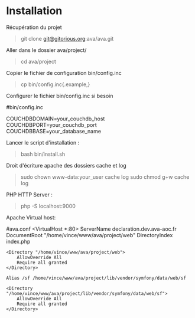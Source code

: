 Installation
============

Récupération du projet

 > git clone git@gitorious.org:ava/ava.git

Aller dans le dossier ava/project/

 > cd ava/project

Copier le fichier de configuration bin/config.inc

 > cp bin/config.inc{.example,}

Configurer le fichier bin/config.inc si besoin

 #bin/config.inc

 COUCHDBDOMAIN=your_couchdb_host
 COUCHDBPORT=your_couchdb_port
 COUCHDBBASE=your_database_name

Lancer le script d'installation :

 > bash bin/install.sh

Droit d'écriture apache des dossiers cache et log

 > sudo chown www-data:your_user cache log
 > sudo chmod g+w cache log

PHP HTTP Server :

 > php -S localhost:9000

Apache Virtual host:

 #ava.conf
 <VirtualHost *:80>
    ServerName declaration.dev.ava-aoc.fr
    DocumentRoot "/home/vince/www/ava/project/web"
    DirectoryIndex index.php

    <Directory "/home/vince/www/ava/project/web">
        AllowOverride All
        Require all granted
    </Directory>

    Alias /sf /home/vince/www/ava/project/lib/vendor/symfony/data/web/sf
  
    <Directory "/home/vince/www/ava/project/lib/vendor/symfony/data/web/sf">
        AllowOverride All
        Require all granted
    </Directory>
 </VirtualHost>

